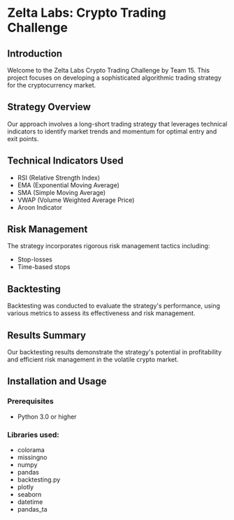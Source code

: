 # Zelta Labs: Crypto Trading Challenge

## Introduction
Welcome to the Zelta Labs Crypto Trading Challenge by Team 15. This project focuses on developing a sophisticated algorithmic trading strategy for the cryptocurrency market.

## Strategy Overview
Our approach involves a long-short trading strategy that leverages technical indicators to identify market trends and momentum for optimal entry and exit points.

## Technical Indicators Used
- RSI (Relative Strength Index)
- EMA (Exponential Moving Average)
- SMA (Simple Moving Average)
- VWAP (Volume Weighted Average Price)
- Aroon Indicator

## Risk Management
The strategy incorporates rigorous risk management tactics including:
- Stop-losses
- Time-based stops

## Backtesting
Backtesting was conducted to evaluate the strategy's performance, using various metrics to assess its effectiveness and risk management.

## Results Summary
Our backtesting results demonstrate the strategy's potential in profitability and efficient risk management in the volatile crypto market.

## Installation and Usage

### Prerequisites
- Python 3.0 or higher
### Libraries used:
- colorama
- missingno
- numpy
- pandas
- backtesting.py
- plotly
- seaborn
- datetime
- pandas_ta

